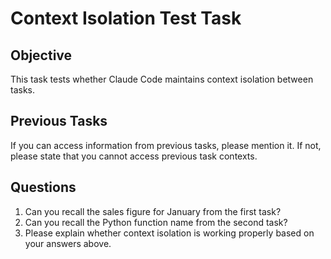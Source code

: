 # Context Isolation Test Task

## Objective
This task tests whether Claude Code maintains context isolation between tasks.

## Previous Tasks
If you can access information from previous tasks, please mention it. If not, please state that you cannot access previous task contexts.

## Questions
1. Can you recall the sales figure for January from the first task?
2. Can you recall the Python function name from the second task?
3. Please explain whether context isolation is working properly based on your answers above.